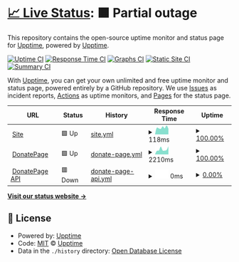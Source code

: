 # [📈 Live Status](https://status.mrlivixx.me): <!--live status--> **🟧 Partial outage**

This repository contains the open-source uptime monitor and status page for [Upptime](https://upptime.js.org), powered by [Upptime](https://github.com/upptime/upptime).

[![Uptime CI](https://github.com/MrLivixx/status/workflows/Uptime%20CI/badge.svg)](https://github.com/MrLivixx/status/actions?query=workflow%3A%22Uptime+CI%22)
[![Response Time CI](https://github.com/MrLivixx/status/workflows/Response%20Time%20CI/badge.svg)](https://github.com/MrLivixx/status/actions?query=workflow%3A%22Response+Time+CI%22)
[![Graphs CI](https://github.com/MrLivixx/status/workflows/Graphs%20CI/badge.svg)](https://github.com/MrLivixx/status/actions?query=workflow%3A%22Graphs+CI%22)
[![Static Site CI](https://github.com/MrLivixx/status/workflows/Static%20Site%20CI/badge.svg)](https://github.com/MrLivixx/status/actions?query=workflow%3A%22Static+Site+CI%22)
[![Summary CI](https://github.com/MrLivixx/status/workflows/Summary%20CI/badge.svg)](https://github.com/MrLivixx/status/actions?query=workflow%3A%22Summary+CI%22)

With [Upptime](https://upptime.js.org), you can get your own unlimited and free uptime monitor and status page, powered entirely by a GitHub repository. We use [Issues](https://github.com/upptime/upptime/issues) as incident reports, [Actions](https://github.com/MrLivixx/status/actions) as uptime monitors, and [Pages](https://status.mrlivixx.me) for the status page.

<!--start: status pages-->
<!-- This summary is generated by Upptime (https://github.com/upptime/upptime) -->
<!-- Do not edit this manually, your changes will be overwritten -->
<!-- prettier-ignore -->
| URL | Status | History | Response Time | Uptime |
| --- | ------ | ------- | ------------- | ------ |
| <img alt="" src="https://favicons.githubusercontent.com/mrlivixx.me" height="13"> [Site](https://mrlivixx.me) | 🟩 Up | [site.yml](https://github.com/MrLivixx/status/commits/HEAD/history/site.yml) | <details><summary><img alt="Response time graph" src="./graphs/site/response-time-week.png" height="20"> 118ms</summary><br><a href="https://status.mrlivixx.me/history/site"><img alt="Response time 127" src="https://img.shields.io/endpoint?url=https%3A%2F%2Fraw.githubusercontent.com%2FMrLivixx%2Fstatus%2FHEAD%2Fapi%2Fsite%2Fresponse-time.json"></a><br><a href="https://status.mrlivixx.me/history/site"><img alt="24-hour response time 100" src="https://img.shields.io/endpoint?url=https%3A%2F%2Fraw.githubusercontent.com%2FMrLivixx%2Fstatus%2FHEAD%2Fapi%2Fsite%2Fresponse-time-day.json"></a><br><a href="https://status.mrlivixx.me/history/site"><img alt="7-day response time 118" src="https://img.shields.io/endpoint?url=https%3A%2F%2Fraw.githubusercontent.com%2FMrLivixx%2Fstatus%2FHEAD%2Fapi%2Fsite%2Fresponse-time-week.json"></a><br><a href="https://status.mrlivixx.me/history/site"><img alt="30-day response time 110" src="https://img.shields.io/endpoint?url=https%3A%2F%2Fraw.githubusercontent.com%2FMrLivixx%2Fstatus%2FHEAD%2Fapi%2Fsite%2Fresponse-time-month.json"></a><br><a href="https://status.mrlivixx.me/history/site"><img alt="1-year response time 127" src="https://img.shields.io/endpoint?url=https%3A%2F%2Fraw.githubusercontent.com%2FMrLivixx%2Fstatus%2FHEAD%2Fapi%2Fsite%2Fresponse-time-year.json"></a></details> | <details><summary><a href="https://status.mrlivixx.me/history/site">100.00%</a></summary><a href="https://status.mrlivixx.me/history/site"><img alt="All-time uptime 100.00%" src="https://img.shields.io/endpoint?url=https%3A%2F%2Fraw.githubusercontent.com%2FMrLivixx%2Fstatus%2FHEAD%2Fapi%2Fsite%2Fuptime.json"></a><br><a href="https://status.mrlivixx.me/history/site"><img alt="24-hour uptime 100.00%" src="https://img.shields.io/endpoint?url=https%3A%2F%2Fraw.githubusercontent.com%2FMrLivixx%2Fstatus%2FHEAD%2Fapi%2Fsite%2Fuptime-day.json"></a><br><a href="https://status.mrlivixx.me/history/site"><img alt="7-day uptime 100.00%" src="https://img.shields.io/endpoint?url=https%3A%2F%2Fraw.githubusercontent.com%2FMrLivixx%2Fstatus%2FHEAD%2Fapi%2Fsite%2Fuptime-week.json"></a><br><a href="https://status.mrlivixx.me/history/site"><img alt="30-day uptime 100.00%" src="https://img.shields.io/endpoint?url=https%3A%2F%2Fraw.githubusercontent.com%2FMrLivixx%2Fstatus%2FHEAD%2Fapi%2Fsite%2Fuptime-month.json"></a><br><a href="https://status.mrlivixx.me/history/site"><img alt="1-year uptime 100.00%" src="https://img.shields.io/endpoint?url=https%3A%2F%2Fraw.githubusercontent.com%2FMrLivixx%2Fstatus%2FHEAD%2Fapi%2Fsite%2Fuptime-year.json"></a></details>
| <img alt="" src="https://favicons.githubusercontent.com/donate.mrlivixx.me" height="13"> [DonatePage](https://donate.mrlivixx.me) | 🟩 Up | [donate-page.yml](https://github.com/MrLivixx/status/commits/HEAD/history/donate-page.yml) | <details><summary><img alt="Response time graph" src="./graphs/donate-page/response-time-week.png" height="20"> 2210ms</summary><br><a href="https://status.mrlivixx.me/history/donate-page"><img alt="Response time 312" src="https://img.shields.io/endpoint?url=https%3A%2F%2Fraw.githubusercontent.com%2FMrLivixx%2Fstatus%2FHEAD%2Fapi%2Fdonate-page%2Fresponse-time.json"></a><br><a href="https://status.mrlivixx.me/history/donate-page"><img alt="24-hour response time 3573" src="https://img.shields.io/endpoint?url=https%3A%2F%2Fraw.githubusercontent.com%2FMrLivixx%2Fstatus%2FHEAD%2Fapi%2Fdonate-page%2Fresponse-time-day.json"></a><br><a href="https://status.mrlivixx.me/history/donate-page"><img alt="7-day response time 2210" src="https://img.shields.io/endpoint?url=https%3A%2F%2Fraw.githubusercontent.com%2FMrLivixx%2Fstatus%2FHEAD%2Fapi%2Fdonate-page%2Fresponse-time-week.json"></a><br><a href="https://status.mrlivixx.me/history/donate-page"><img alt="30-day response time 1312" src="https://img.shields.io/endpoint?url=https%3A%2F%2Fraw.githubusercontent.com%2FMrLivixx%2Fstatus%2FHEAD%2Fapi%2Fdonate-page%2Fresponse-time-month.json"></a><br><a href="https://status.mrlivixx.me/history/donate-page"><img alt="1-year response time 312" src="https://img.shields.io/endpoint?url=https%3A%2F%2Fraw.githubusercontent.com%2FMrLivixx%2Fstatus%2FHEAD%2Fapi%2Fdonate-page%2Fresponse-time-year.json"></a></details> | <details><summary><a href="https://status.mrlivixx.me/history/donate-page">100.00%</a></summary><a href="https://status.mrlivixx.me/history/donate-page"><img alt="All-time uptime 99.99%" src="https://img.shields.io/endpoint?url=https%3A%2F%2Fraw.githubusercontent.com%2FMrLivixx%2Fstatus%2FHEAD%2Fapi%2Fdonate-page%2Fuptime.json"></a><br><a href="https://status.mrlivixx.me/history/donate-page"><img alt="24-hour uptime 100.00%" src="https://img.shields.io/endpoint?url=https%3A%2F%2Fraw.githubusercontent.com%2FMrLivixx%2Fstatus%2FHEAD%2Fapi%2Fdonate-page%2Fuptime-day.json"></a><br><a href="https://status.mrlivixx.me/history/donate-page"><img alt="7-day uptime 100.00%" src="https://img.shields.io/endpoint?url=https%3A%2F%2Fraw.githubusercontent.com%2FMrLivixx%2Fstatus%2FHEAD%2Fapi%2Fdonate-page%2Fuptime-week.json"></a><br><a href="https://status.mrlivixx.me/history/donate-page"><img alt="30-day uptime 99.93%" src="https://img.shields.io/endpoint?url=https%3A%2F%2Fraw.githubusercontent.com%2FMrLivixx%2Fstatus%2FHEAD%2Fapi%2Fdonate-page%2Fuptime-month.json"></a><br><a href="https://status.mrlivixx.me/history/donate-page"><img alt="1-year uptime 99.99%" src="https://img.shields.io/endpoint?url=https%3A%2F%2Fraw.githubusercontent.com%2FMrLivixx%2Fstatus%2FHEAD%2Fapi%2Fdonate-page%2Fuptime-year.json"></a></details>
| <img alt="" src="https://favicons.githubusercontent.com/apidonate.mrlivixx.me" height="13"> [DonatePage API](https://apidonate.mrlivixx.me) | 🟥 Down | [donate-page-api.yml](https://github.com/MrLivixx/status/commits/HEAD/history/donate-page-api.yml) | <details><summary><img alt="Response time graph" src="./graphs/donate-page-api/response-time-week.png" height="20"> 0ms</summary><br><a href="https://status.mrlivixx.me/history/donate-page-api"><img alt="Response time 969" src="https://img.shields.io/endpoint?url=https%3A%2F%2Fraw.githubusercontent.com%2FMrLivixx%2Fstatus%2FHEAD%2Fapi%2Fdonate-page-api%2Fresponse-time.json"></a><br><a href="https://status.mrlivixx.me/history/donate-page-api"><img alt="24-hour response time 0" src="https://img.shields.io/endpoint?url=https%3A%2F%2Fraw.githubusercontent.com%2FMrLivixx%2Fstatus%2FHEAD%2Fapi%2Fdonate-page-api%2Fresponse-time-day.json"></a><br><a href="https://status.mrlivixx.me/history/donate-page-api"><img alt="7-day response time 0" src="https://img.shields.io/endpoint?url=https%3A%2F%2Fraw.githubusercontent.com%2FMrLivixx%2Fstatus%2FHEAD%2Fapi%2Fdonate-page-api%2Fresponse-time-week.json"></a><br><a href="https://status.mrlivixx.me/history/donate-page-api"><img alt="30-day response time 560" src="https://img.shields.io/endpoint?url=https%3A%2F%2Fraw.githubusercontent.com%2FMrLivixx%2Fstatus%2FHEAD%2Fapi%2Fdonate-page-api%2Fresponse-time-month.json"></a><br><a href="https://status.mrlivixx.me/history/donate-page-api"><img alt="1-year response time 969" src="https://img.shields.io/endpoint?url=https%3A%2F%2Fraw.githubusercontent.com%2FMrLivixx%2Fstatus%2FHEAD%2Fapi%2Fdonate-page-api%2Fresponse-time-year.json"></a></details> | <details><summary><a href="https://status.mrlivixx.me/history/donate-page-api">0.00%</a></summary><a href="https://status.mrlivixx.me/history/donate-page-api"><img alt="All-time uptime 39.80%" src="https://img.shields.io/endpoint?url=https%3A%2F%2Fraw.githubusercontent.com%2FMrLivixx%2Fstatus%2FHEAD%2Fapi%2Fdonate-page-api%2Fuptime.json"></a><br><a href="https://status.mrlivixx.me/history/donate-page-api"><img alt="24-hour uptime 0.00%" src="https://img.shields.io/endpoint?url=https%3A%2F%2Fraw.githubusercontent.com%2FMrLivixx%2Fstatus%2FHEAD%2Fapi%2Fdonate-page-api%2Fuptime-day.json"></a><br><a href="https://status.mrlivixx.me/history/donate-page-api"><img alt="7-day uptime 0.00%" src="https://img.shields.io/endpoint?url=https%3A%2F%2Fraw.githubusercontent.com%2FMrLivixx%2Fstatus%2FHEAD%2Fapi%2Fdonate-page-api%2Fuptime-week.json"></a><br><a href="https://status.mrlivixx.me/history/donate-page-api"><img alt="30-day uptime 0.00%" src="https://img.shields.io/endpoint?url=https%3A%2F%2Fraw.githubusercontent.com%2FMrLivixx%2Fstatus%2FHEAD%2Fapi%2Fdonate-page-api%2Fuptime-month.json"></a><br><a href="https://status.mrlivixx.me/history/donate-page-api"><img alt="1-year uptime 39.80%" src="https://img.shields.io/endpoint?url=https%3A%2F%2Fraw.githubusercontent.com%2FMrLivixx%2Fstatus%2FHEAD%2Fapi%2Fdonate-page-api%2Fuptime-year.json"></a></details>

<!--end: status pages-->

[**Visit our status website →**](https://status.mrlivixx.me)

## 📄 License

- Powered by: [Upptime](https://github.com/upptime/upptime)
- Code: [MIT](./LICENSE) © [Upptime](https://upptime.js.org)
- Data in the `./history` directory: [Open Database License](https://opendatacommons.org/licenses/odbl/1-0/)
